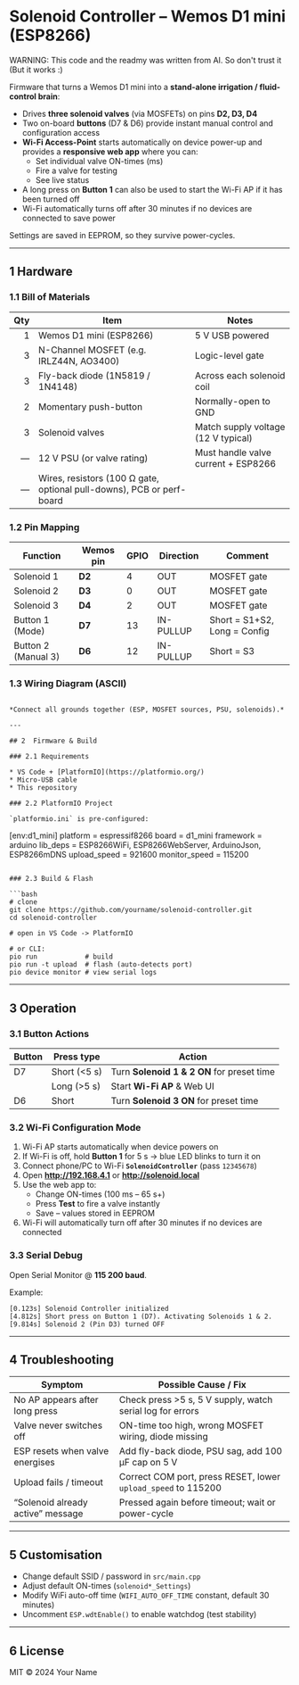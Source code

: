 # Solenoid Controller – Wemos D1 mini (ESP8266)
WARNING: This code and the readmy was written from AI. So don't trust it (But it works :)

Firmware that turns a Wemos D1 mini into a **stand-alone irrigation / fluid-control brain**:

* Drives **three solenoid valves** (via MOSFETs) on pins **D2, D3, D4**  
* Two on-board **buttons** (D7 & D6) provide instant manual control and configuration access  
* **Wi-Fi Access-Point** starts automatically on device power-up and provides a **responsive web app** where you can:
  * Set individual valve ON-times (ms)
  * Fire a valve for testing
  * See live status
* A long press on **Button 1** can also be used to start the Wi-Fi AP if it has been turned off
* Wi-Fi automatically turns off after 30 minutes if no devices are connected to save power

Settings are saved in EEPROM, so they survive power-cycles.

---

## 1  Hardware

### 1.1 Bill of Materials

| Qty | Item                        | Notes                                   |
|----:|-----------------------------|-----------------------------------------|
| 1   | Wemos D1 mini (ESP8266)     | 5 V USB powered                         |
| 3   | N-Channel MOSFET (e.g. IRLZ44N, AO3400) | Logic-level gate                    |
| 3   | Fly-back diode (1N5819 / 1N4148) | Across each solenoid coil             |
| 2   | Momentary push-button       | Normally-open to GND                    |
| 3   | Solenoid valves             | Match supply voltage (12 V typical)     |
| —   | 12 V PSU (or valve rating)  | Must handle valve current + ESP8266     |
| —   | Wires, resistors (100 Ω gate, optional pull-downs), PCB or perf-board |

### 1.2 Pin Mapping

| Function             | Wemos pin | GPIO | Direction | Comment                        |
|----------------------|-----------|------|-----------|--------------------------------|
| Solenoid 1           | **D2**    | 4    | OUT       | MOSFET gate                    |
| Solenoid 2           | **D3**    | 0    | OUT       | MOSFET gate                    |
| Solenoid 3           | **D4**    | 2    | OUT       | MOSFET gate                    |
| Button 1 (Mode)      | **D7**    | 13   | IN-PULLUP | Short = S1+S2, Long = Config    |
| Button 2 (Manual 3)  | **D6**    | 12   | IN-PULLUP | Short = S3                     |

### 1.3 Wiring Diagram (ASCII)

```

*Connect all grounds together (ESP, MOSFET sources, PSU, solenoids).*

---

## 2  Firmware & Build

### 2.1 Requirements

* VS Code + [PlatformIO](https://platformio.org/)
* Micro-USB cable
* This repository

### 2.2 PlatformIO Project

`platformio.ini` is pre-configured:

```
[env:d1_mini]
platform      = espressif8266
board         = d1_mini
framework     = arduino
lib_deps      = ESP8266WiFi, ESP8266WebServer, ArduinoJson, ESP8266mDNS
upload_speed  = 921600
monitor_speed = 115200
```

### 2.3 Build & Flash

```bash
# clone
git clone https://github.com/yourname/solenoid-controller.git
cd solenoid-controller

# open in VS Code -> PlatformIO

# or CLI:
pio run            # build
pio run -t upload  # flash (auto-detects port)
pio device monitor # view serial logs
```

---

## 3  Operation

### 3.1 Button Actions

| Button | Press type | Action                                         |
|--------|------------|-----------------------------------------------|
| D7     | Short (<5 s) | Turn **Solenoid 1 & 2 ON** for preset time |
|        | Long (>5 s) | Start **Wi-Fi AP** & Web UI                  |
| D6     | Short       | Turn **Solenoid 3 ON** for preset time        |

### 3.2 Wi-Fi Configuration Mode

1. Wi-Fi AP starts automatically when device powers on
2. If Wi-Fi is off, hold **Button 1** for 5 s → blue LED blinks to turn it on
3. Connect phone/PC to Wi-Fi **`SolenoidController`** (pass `12345678`)  
4. Open **http://192.168.4.1** or **http://solenoid.local**  
5. Use the web app to:
   * Change ON-times (100 ms – 65 s+)
   * Press **Test** to fire a valve instantly
   * Save – values stored in EEPROM
6. Wi-Fi will automatically turn off after 30 minutes if no devices are connected

### 3.3 Serial Debug

Open Serial Monitor @ **115 200 baud**.

Example:

```
[0.123s] Solenoid Controller initialized
[4.812s] Short press on Button 1 (D7). Activating Solenoids 1 & 2.
[9.814s] Solenoid 2 (Pin D3) turned OFF
```

---

## 4  Troubleshooting

| Symptom                              | Possible Cause / Fix                                               |
|--------------------------------------|--------------------------------------------------------------------|
| No AP appears after long press       | Check press >5 s, 5 V supply, watch serial log for errors          |
| Valve never switches off             | ON-time too high, wrong MOSFET wiring, diode missing               |
| ESP resets when valve energises      | Add fly-back diode, PSU sag, add 100 µF cap on 5 V                 |
| Upload fails / timeout               | Correct COM port, press RESET, lower `upload_speed` to 115200      |
| “Solenoid already active” message    | Pressed again before timeout; wait or power-cycle                  |

---

## 5  Customisation

* Change default SSID / password in `src/main.cpp`
* Adjust default ON-times (`solenoid*_Settings`)
* Modify WiFi auto-off time (`WIFI_AUTO_OFF_TIME` constant, default 30 minutes)
* Uncomment `ESP.wdtEnable()` to enable watchdog (test stability)

---

## 6  License

MIT © 2024 Your Name
